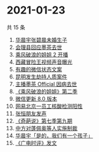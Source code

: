 # 2021-01-23

共 15 条

<!-- BEGIN -->
<!-- 最后更新时间 Sat Jan 23 2021 13:37:00 GMT+0800 (CST) -->
1. [华晨宇张碧晨未婚生子](https://www.zhihu.com/search?q=华晨宇张碧晨)
1. [会理县回应墨茶去世 ](https://www.zhihu.com/search?q=墨茶)
1. [乘风破浪的姐姐 2 开播](https://www.zhihu.com/search?q=乘风破浪的姐姐第二季)
1. [西藏冒险王视频声音曝光](https://www.zhihu.com/search?q=西藏冒险王)
1. [有趣的微信状态文案](https://www.zhihu.com/search?q=微信状态)
1. [昆明发生劫持人质案件](https://www.zhihu.com/search?q=昆明劫持)
1. [主播墨茶 Official 因病去世](https://www.zhihu.com/search?q=墨茶去世)
1. [《乘风破浪的姐姐》第二季](https://www.zhihu.com/search?q=浪姐2)
1. [微信更新 8.0 版本](https://www.zhihu.com/search?q=微信更新)
1. [网易北京一员工核酸检测阳性](https://www.zhihu.com/search?q=网易)
1. [张恒朋友发声 ](https://www.zhihu.com/search?q=张恒朋友采访)
1. [《奇葩说》第七季第九期](https://www.zhihu.com/search?q=奇葩说)
1. [中方对蓬佩奥等人实施制裁](https://www.zhihu.com/search?q=制裁蓬佩奥)
1. [华晨宇「是的，我们有一个孩子」](https://www.zhihu.com/search?q=华晨宇张碧晨)
1. [《广电时评》发文](https://www.zhihu.com/search?q=广电封杀郑爽)
<!-- END -->
